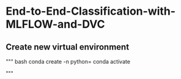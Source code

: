 # End-to-End-Classification-with-MLFLOW-and-DVC

## Create new virtual environment
""" bash
conda create -n <name> python=<version>
conda activate <name>

"""
